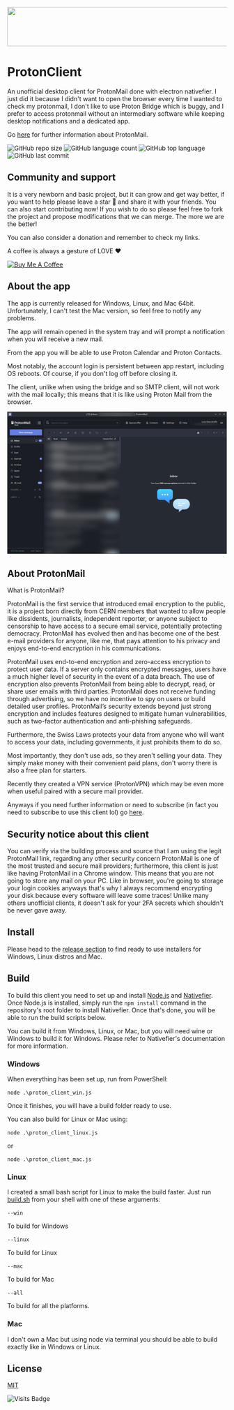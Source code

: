 <p align="center">
    <a href="https://go.getproton.me/SHJN?file_id=968" target="_blank"><img src="https://media.go2speed.org/brand/files/proton/26/PM-728x90.png" width="728" height="90" border="0" /></a><img src="https://go.getproton.me/aff_i?offer_id=26&file_id=968&aff_id=2299&url_id=267&tiny_url=1" width="0" height="0" style="position:absolute;visibility:hidden;" border="0" />
</p>

# ProtonClient
An unofficial desktop client for ProtonMail done with electron nativefier.
I just did it because I didn't want to open the browser every time I wanted to check my protonmail, I don't like to use Proton Bridge which is buggy, and I prefer to access protonmail without an intermediary software while keeping desktop notifications and a dedicated app.

Go [here](https://go.getproton.me/SHJN) for further information about ProtonMail.

![GitHub repo size](https://img.shields.io/github/repo-size/Steccas/ProtonClient?style=plastic) ![GitHub language count](https://img.shields.io/github/languages/count/Steccas/ProtonClient?style=plastic) ![GitHub top language](https://img.shields.io/github/languages/top/Steccas/ProtonClient?style=plastic) ![GitHub last commit](https://img.shields.io/github/last-commit/Steccas/ProtonClient?color=red&style=plastic)

## Community and support
It is a very newborn and basic project, but it can grow and get way better, if you want to help please leave a star 🌟 and share it with your friends.
You can also start contributing now! If you wish to do so please feel free to fork the project and propose modifications that we can merge.
The more we are the better!

You can also consider a donation and remember to check my links.

A coffee is always a gesture of LOVE ❤️

<a href="https://www.buymeacoffee.com/steccas" target="_blank"><img src="https://cdn.buymeacoffee.com/buttons/lato-yellow.png" alt="Buy Me A Coffee" height="41" width="174"></a>

## About the app
The app is currently released for Windows, Linux, and Mac 64bit.
Unfortunately, I can't test the Mac version, so feel free to notify any problems.

The app will remain opened in the system tray and will prompt a notification when you will receive a new mail.

From the app you will be able to use Proton Calendar and Proton Contacts.

Most notably, the account login is persistent between app restart, including OS reboots. Of course, if you don't log off before closing it.

The client, unlike when using the bridge and so SMTP client, will not work with the mail locally; this means that it is like using Proton Mail from the browser.

![screenshot-Linux](https://github.com/Steccas/ProtonClient/blob/main/screens/screenshot-linux.jpg)

## About ProtonMail
What is ProtonMail?

ProtonMail is the first service that introduced email encryption to the public, it is a project born directly from CERN members that wanted to allow people like dissidents, journalists, independent reporter, or anyone subject to censorship to have access to a secure email service, potentially protecting democracy. ProtonMail has evolved then and has become one of the best e-mail providers for anyone, like me, that pays attention to his privacy and enjoys end-to-end encryption in his communications.

ProtonMail  uses  end-to-end  encryption  and  zero-access encryption to protect user data. If a server only contains encrypted messages, users  have  a  much  higher  level  of  security  in  the  event  of  a  data  breach.  The  use  of  encryption  also  prevents  ProtonMail  from  being  able  to  decrypt,  read,  or  share  user  emails with third parties. ProtonMail  does  not  receive  funding  through  advertising,  so  we  have  no  incentive  to  spy on users or build detailed user profiles. ProtonMail’s security extends beyond just strong encryption and includes features designed to mitigate human vulnerabilities, such as two-factor authentication and anti-phishing safeguards.

Furthermore, the Swiss Laws protects your data from anyone who will want to access your data, including governments, it just prohibits them to do so.

Most importantly, they don't use ads, so they aren't selling your data. They simply make money with their convenient paid plans, don't worry there is also a free plan for starters.

Recently they created a VPN service (ProtonVPN) which may be even more when useful paired with a secure mail provider.

Anyways if you need further information or need to subscribe (in fact you need to subscribe to use this client lol) go [here](https://go.getproton.me/SHJN).

## Security notice about this client
You can verify via the building process and source that I am using the legit ProtonMail link,
regarding any other security concern ProtonMail is one of the most trusted and secure mail providers;
furthermore, this client is just like having ProtonMail in a Chrome window. This means that you are not going to store any mail on your PC.
Like in browser, you're going to storage your login cookies anyways that's why I always recommend encrypting your disk because every software will leave some traces!
Unlike many others unofficial clients, it doesn't ask for your 2FA secrets which shouldn't be never gave away.

## Install
Please head to the [release section](https://github.com/Steccas/ProtonClient/releases) to find ready to use installers for Windows, Linux distros and Mac.

## Build
To build this client you need to set up and install [Node.js] and [Nativefier]. Once Node.js is installed, simply run the `npm install` command in the repository's root folder to install Nativefier. Once that's done, you will be able to run the build scripts below.

You can build it from Windows, Linux, or Mac, but you will need wine or Windows to build it for Windows. Please refer to Nativefier's documentation for more information.

[Node.js]: https://nodejs.org/
[Nativefier]: https://www.npmjs.com/package/nativefier

### Windows
When everything has been set up, run from PowerShell:
```
node .\proton_client_win.js
```
Once it finishes, you will have a build folder ready to use.

You can also build for Linux or Mac using:
```
node .\proton_client_linux.js
```
or
```
node .\proton_client_mac.js
```

### Linux
I created a small bash script for Linux to make the build faster.
Just run [build.sh](build.sh) from your shell with one of these arguments:
```
--win
```
To build for Windows
```
--linux
```
To build for Linux
```
--mac
```
To build for Mac
```
--all
```
To build for all the platforms.

### Mac
I don't own a Mac but using node via terminal you should be able to build exactly like in Windows or Linux.

## License
[MIT](LICENSE)

![Visits Badge](https://badges.pufler.dev/visits/Steccas/ProtonClient)
